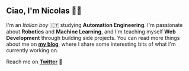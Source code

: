 <!--<div align=center><img src="https://user-images.githubusercontent.com/48695862/87184257-fb71e200-c2e7-11ea-9973-8707309807d7.png"></img></div>-->
## Ciao, I'm Nicolas 👋🏻

I'm an *Italian boy* 🇮🇹 studying **Automation Engineering**. I'm passionate about **Robotics** and **Machine Learning**, and I'm teaching myself **Web Development** through building side projects. You can read more things about me on **[my blog](https://www.nicolasracchi.com)**, where I share some interesting bits of what I'm currently working on. 

Reach me on **[Twitter](https://twitter.com/NicolasRacchi)** 💬
